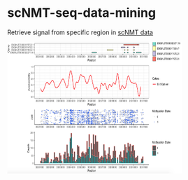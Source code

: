 # scNMT-seq-data-mining
Retrieve signal from specific region in [scNMT data](https://www.nature.com/articles/s41586-019-1825-8)



<img src="fig1.png" width="400" height="300" />
